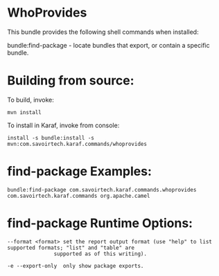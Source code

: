 WhoProvides
====

This bundle provides the following shell commands when installed:

  bundle:find-package - locate bundles that export, or contain a specific bundle.


Building from source:
===

To build, invoke:
 
    mvn install


To install in Karaf, invoke from console:

    install -s bundle:install -s mvn:com.savoirtech.karaf.commands/whoprovides


find-package Examples:
====

    bundle:find-package com.savoirtech.karaf.commands.whoprovides com.savoirtech.karaf.commands org.apache.camel


find-package Runtime Options:
===

    --format <format> set the report output format (use "help" to list supported formats; "list" and "table" are
                   supported as of this writing).
 
    -e --export-only  only show package exports.

